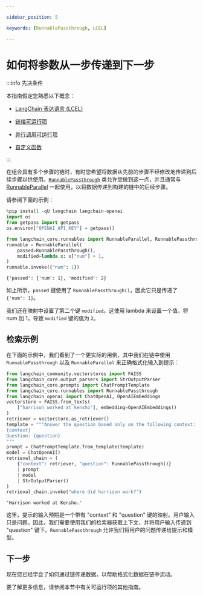 ```yaml
---

sidebar_position: 5

keywords: [RunnablePassthrough, LCEL]

---
```


# 如何将参数从一步传递到下一步

:::info 先决条件

本指南假定您熟悉以下概念：

- [LangChain 表达语言 (LCEL)](/docs/concepts/#langchain-expression-language)

- [链接可运行项](/docs/how_to/sequence/)

- [并行调用可运行项](/docs/how_to/parallel/)

- [自定义函数](/docs/how_to/functions/)

:::

在组合具有多个步骤的链时，有时您希望将数据从先前的步骤不经修改地传递到后续步骤以供使用。[`RunnablePassthrough`](https://api.python.langchain.com/en/latest/runnables/langchain_core.runnables.passthrough.RunnablePassthrough.html) 类允许您做到这一点，并且通常与 [RunnableParallel](/docs/how_to/parallel/) 一起使用，以将数据传递到构建的链中的后续步骤。

请参阅下面的示例：

```python
%pip install -qU langchain langchain-openai
import os
from getpass import getpass
os.environ["OPENAI_API_KEY"] = getpass()
```

```python
from langchain_core.runnables import RunnableParallel, RunnablePassthrough
runnable = RunnableParallel(
    passed=RunnablePassthrough(),
    modified=lambda x: x["num"] + 1,
)
runnable.invoke({"num": 1})
```

```output
{'passed': {'num': 1}, 'modified': 2}
```

如上所示，`passed` 键使用了 `RunnablePassthrough()`，因此它只是传递了 `{'num': 1}`。

我们还在映射中设置了第二个键 `modified`。这使用 lambda 来设置一个值，将 num 加 1，导致 `modified` 键的值为 `2`。

## 检索示例

在下面的示例中，我们看到了一个更实际的用例，其中我们在链中使用 `RunnablePassthrough` 以及 `RunnableParallel` 来正确格式化输入到提示：

```python
from langchain_community.vectorstores import FAISS
from langchain_core.output_parsers import StrOutputParser
from langchain_core.prompts import ChatPromptTemplate
from langchain_core.runnables import RunnablePassthrough
from langchain_openai import ChatOpenAI, OpenAIEmbeddings
vectorstore = FAISS.from_texts(
    ["harrison worked at kensho"], embedding=OpenAIEmbeddings()
)
retriever = vectorstore.as_retriever()
template = """Answer the question based only on the following context:
{context}
Question: {question}
"""
prompt = ChatPromptTemplate.from_template(template)
model = ChatOpenAI()
retrieval_chain = (
    {"context": retriever, "question": RunnablePassthrough()}
    | prompt
    | model
    | StrOutputParser()
)
retrieval_chain.invoke("where did harrison work?")
```

```output
'Harrison worked at Kensho.'
```

这里，提示的输入预期是一个带有 "context" 和 "question" 键的映射。用户输入只是问题。因此，我们需要使用我们的检索器获取上下文，并将用户输入传递到 "question" 键下。`RunnablePassthrough` 允许我们将用户的问题传递给提示和模型。

## 下一步

现在您已经学会了如何通过链传递数据，以帮助格式化数据在链中流动。

要了解更多信息，请参阅本节中有关可运行项的其他指南。